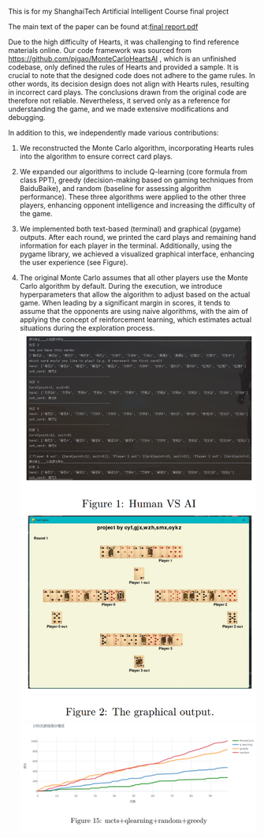 This is for my ShanghaiTech Artificial Intelligent Course final project

The main text of the paper can be found at:[final report.pdf](final%20report.pdf)

Due to the high difficulty of Hearts, it was challenging to find reference materials online. Our code framework was sourced from https://github.com/pjgao/MonteCarloHeartsAI , which is an unfinished codebase, only defined the rules of Hearts and provided a sample. It is crucial to note that the designed code does not adhere to the game rules. In other words, its decision design does not align with Hearts rules, resulting in incorrect card plays. The conclusions drawn from the original code are therefore not reliable. Nevertheless, it served only as a reference for understanding the game, and we made extensive modifications and debugging.

In addition to this, we independently made various contributions:

1. We reconstructed the Monte Carlo algorithm, incorporating Hearts rules into the algorithm to ensure correct card plays.

2. We expanded our algorithms to include Q-learning (core formula from class PPT), greedy (decision-making based on gaming techniques from BaiduBaike), and random (baseline for assessing algorithm performance). These three algorithms were applied to the other three players, enhancing opponent intelligence and increasing the difficulty of the game.

3. We implemented both text-based (terminal) and graphical (pygame) outputs. After each round, we printed the card plays and remaining hand information for each player in the terminal. Additionally, using the pygame library, we achieved a visualized graphical interface, enhancing the user experience (see Figure).

4. The original Monte Carlo assumes that all other players use the Monte Carlo algorithm by default. During the execution, we introduce hyperparameters that allow the algorithm to adjust based on the actual game. When leading by a significant margin in scores, it tends to assume that the opponents are using naive algorithms, with the aim of applying the concept of reinforcement learning, which estimates actual situations during the exploration process.
![](pic/1.png)
![](pic/2.png)
![](pic/3.png)

